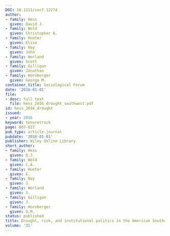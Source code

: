 ```yaml
---
DOI: 10.1111/socf.12274
author:
- family: Hess
  given: David J.
- family: Wold
  given: Christopher A.
- family: Hunter
  given: Elise
- family: Nay
  given: John
- family: Worland
  given: Scott
- family: Gilligan
  given: Jonathan
- family: Hornberger
  given: George M.
container_title: Sociological Forum
date: '2016-01-01'
file:
- desc: full text
  file: hess_2016_drought_southwest.pdf
id: hess_2016_drought
issued:
- year: 2016
keyword: tenuretrack
page: 807-827
pub_type: article-journal
pubdate: '2016-01-01'
publisher: Wiley Online Library
short_author:
- family: Hess
  given: D.J.
- family: Wold
  given: C.A.
- family: Hunter
  given: E.
- family: Nay
  given: J.
- family: Worland
  given: S.
- family: Gilligan
  given: J.
- family: Hornberger
  given: G.M.
status: published
title: Drought, risk, and institutional politics in the American Southwest
volume: '31'
---
```

